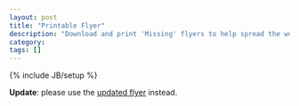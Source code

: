 ```yaml
---
layout: post
title: "Printable Flyer"
description: "Download and print 'Missing' flyers to help spread the word"
category: 
tags: []
---
```

{% include JB/setup %}

**Update**: please use the [updated flyer][newflyer] instead.

[newflyer]: /2015/02/19/reward-for-information/ "Reward for Information on Lisa 'Noodles' Hayden"
